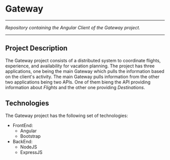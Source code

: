 # Gateway

---

*Repository containing the Angular Client of the Gateway project.*

---

## Project Description
The Gateway project consists of a distributed system to coordinate flights, experience, and availability for vacation planning. The project has three applications, one being the main Gateway which pulls the information based on the client's activity. The main Gateway pulls information from the other two applications being two APIs. One of them bieng the API providing information about *Flights* and the other one providing *Destinations*.

## Technologies
The Gateway project has the following set of technologies:

- FrontEnd:
  - Angular
  - Bootstrap
- BackEnd:
  - NodeJS
  - ExpressJS
